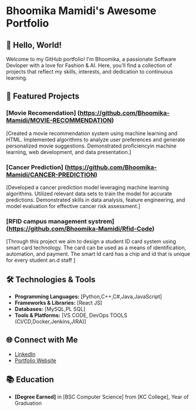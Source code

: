 # Bhoomika Mamidi's Awesome Portfolio

## 👋 Hello, World!

Welcome to my GitHub portfolio! I'm Bhoomika, a passionate Software Devloper with a love for Fashion & AI. Here, you'll find a collection of projects that reflect my skills, interests, and dedication to continuous learning.

## 🚀 Featured Projects

### [Movie Recomendation] (https://github.com/Bhoomika-Mamidi/MOVIE-RECOMMENDATION)
[Created a movie recommendation system using machine learning and HTML. Implemented algorithms to analyze user preferences and generate personalized movie suggestions. Demonstrated proficiencyin machine learning, web development, and data presentation.]

### [Cancer Prediction] (https://github.com/Bhoomika-Mamidi/CANCER-PREDICTION)
[Developed a cancer prediction model leveraging machine learning algorithms. Utilized relevant data sets to train the model for accurate predictions. Demonstrated skills in data analysis, feature engineering, and model evaluation for effective cancer risk assessment.]


### [RFID campus management systrem] (https://github.com/Bhoomika-Mamidi/Rfid-Code)
[Through this project we aim to design a student ID card system using smart card technology. The card can be used as a means of identification, automation, and payment. The smart Id card has a chip and id that is unique for every student an.d staff  ]


## 🛠️ Technologies & Tools

- **Programming Languages:** [Python,C++,C#,Java,JavaScript]
- **Frameworks & Libraries:** [React JS]
- **Databases:** [MySQL,PL SQL]
- **Tools & Platforms:** [VS CODE, DevOps TOOLS (CI/CD,Docker,Jenkins,JIRA)]

## 🌐 Connect with Me

- [LinkedIn]((https://www.linkedin.com/in/bhoomika-mamidi/))
- [Portfolio Website](https://bhoomika-mamidi.github.io/)

## 📚 Education

- **[Degree Earned]** in [BSC Computer Science] from [KC College], Year of Graduation


